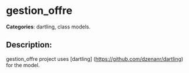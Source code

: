 # gestion_offre 

**Categories**: dartling, class models. 

## Description: 
gestion_offre project uses 
[dartling] (https://github.com/dzenanr/dartling) for the model.